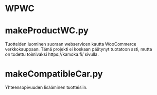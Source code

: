# WPWC

<h1>makeProductWC.py </h1>
<p>Tuotteiden luominen suoraan webservicen kautta WooCommerce verkkokauppaan.
Tämä projekti ei koskaan päätynyt tuotatoon asti, mutta on todettu toimivaksi https://kamoka.fi/ sivulla.</p>

<h1>makeCompatibleCar.py</h1>
<p>
  Yhteensopivuuden lisääminen tuotteisiin. 
</p>
